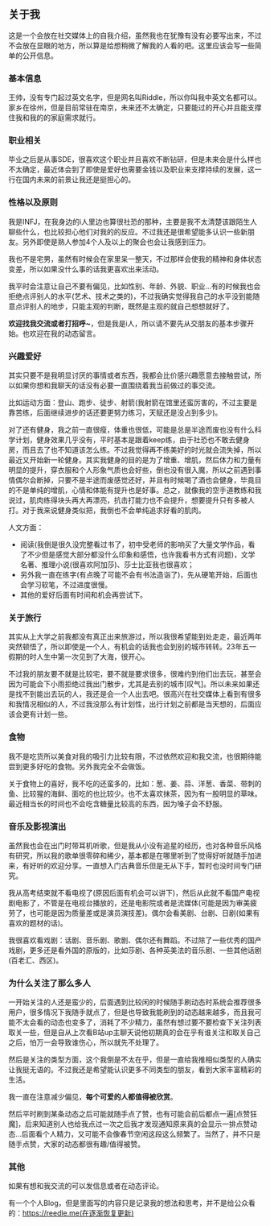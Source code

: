 ## 关于我

这是一个会放在社交媒体上的自我介绍，虽然我也在犹豫有没有必要写出来，不过不会放在显眼的地方，所以算是给想稍微了解我的人看的吧。这里应该会写一些简单的公开信息。

### 基本信息

王帅，没有专门起过英文名字，但是网名叫Riddle，所以你叫我中英文名都可以。家乡在徐州，但是目前常驻在南京，未来还不太确定，只要能过的开心并且能支撑住我和我的的家庭需求就行。

### 职业相关

毕业之后是从事SDE，很喜欢这个职业并且喜欢不断钻研，但是未来会是什么样也不太确定，最近体会到了即使是爱好也需要金钱以及职业来支撑持续的发展，这一行在国内未来的前景让我还是挺担心的。

### 性格以及原则

我是INFJ，在我身边的i人里边也算很社恐的那种，主要是我不太清楚该跟陌生人聊些什么，也比较担心他们对我的的反应。不过我还是很希望能多认识一些新朋友。另外即使是熟人参加4个人及以上的聚会也会让我感到压力。

我也不是宅男，虽然有时候会在家里呆一整天，不过那样会使我的精神和身体状态变差，所以如果没什么事的话我更喜欢出来活动。

我平时会注意让自己不要有偏见，比如性别、年龄、外貌、职业...有的时候我也会拒绝点评别人的水平(艺术、技术之类的)，不过我确实觉得我自己的水平没到能随意点评别人的地步，只能主观的判断，既然是主观的就自己想想就好了。

**欢迎找我交流或者打招呼~**，但是我是i人，所以请不要先从交朋友的基本步骤开始。也欢迎在我的动态留言。


### 兴趣爱好

其实只要不是我明显讨厌的事情或者东西，我都会比价感兴趣愿意去接触尝试，所以如果你想和我聊天的话没有必要一直围绕着我当前做过的事交流。

比如运动方面：登山、跑步、徒步、射箭(我射箭在馆里还蛮厉害的，不过主要是靠苦练，后面继续进步的话还要更努力练习，天赋还是没占到多少)。

对了还有健身，我之前一直很瘦，体重也很低，可能是总是半途而废也没有什么科学计划，健身效果几乎没有，平时基本是跟着keep练，由于社恐也不敢去健身房，而且去了也不知道该怎么练。不过我觉得再不练美好的时光就会流失掉，所以最近又开始新一轮健身。其实我健身的目的是为了增重、增肌，然后体力和力量有明显的提升，穿衣服和个人形象气质也会好些，倒也没有很入魔，所以之前遇到事情偶尔会断掉，只要不是半途而废感觉还好，并且有时候喝了酒也会健身，毕竟目的不是单纯的增肌，心情和体能有提升也是好事。总之，就像我的空手道教练和我说过，肌肉练得块头再大再漂亮，抗击打能力也不会提升，想要提升只有多被人打。对于我来说健身类似把，我倒也不会单纯追求好看的肌肉。

人文方面：
- 阅读(我倒是很久没完整看过书了，初中受老师的影响买了大量文学作品，看了不少但是感觉大部分都没什么印象和感悟，也许我看书方式有问题)，文学名著、推理小说(很喜欢阿加莎)、莎士比亚我也很喜欢；
- 另外我一直在练字(有点晚了可能不会有书法造诣了)，先从硬笔开始，后面也会学习软笔，不过进度很慢。
- 其他的爱好后面有时间和机会再尝试下。

### 关于旅行

其实从上大学之前我都没有真正出来旅游过，所以我很希望能到处走走，最近两年突然顿悟了，所以即使是一个人，有机会的话我也会到别的城市转转。23年五一假期的时人生中第一次见到了大海，很开心。

不过我的朋友要不就是比较宅，要不就是要求很多，很难约到他们出去玩，甚至会因为可能会下小雨拒绝过我出门散步，尤其是去别的城市[叹气]。所以未来如果还是找不到能出去玩的人，我还是会一个人出去吧。很高兴在社交媒体上看到有很多和我情况相似的人，不过我没那么有计划性，出行计划之前都是当天想的，后面应该会更有计划一些。


### 食物

我不是吃货所以美食对我的吸引力比较有限，不过依然欢迎和我交流，也很期待能尝到更多好吃的食物。另外我完全不会做饭。

关于食物上的喜好，我不吃的还蛮多的，比如：葱、姜、蒜、洋葱、香菜、带刺的鱼、比较猩的海鲜、面吃的也比较少。也不太喜欢抹茶，因为有一股明显的草味。最近相当长的时间也不会吃含糖量比较高的东西，因为嗓子会不舒服。

### 音乐及影视演出

虽然我也会在出门时带耳机听歌，但是我从小没有追星的经历，也对各种音乐风格有研究，所以我的歌单很零碎和稀少，基本都是在哪里听到了觉得好听就随手加进来，有好听的欢迎分享。一直想入门古典音乐但是无从下手，暂时也没时间专门研究。

我从高考结束就不看电视了(原因后面有机会可以讲下)，然后从此就不看国产电视剧电影了，不管是在电视台播放的，还是电影院或者是流媒体(可能是因为审美疲劳了，也可能是因为质量差或是演员演技差)。偶尔会看美剧、台剧、日剧(如果有喜欢的题材的话)。

我很喜欢看戏剧：话剧、音乐剧、歌剧、偶尔还有舞蹈。不过除了一些优秀的国产戏剧，更多还是看外国的原版的，比如莎剧、各种英美法的音乐剧、一些其他话剧(百老汇、西区)。

### 为什么关注了那么多人

一开始关注的人还是蛮少的，后面遇到比较闲的时候随手刷动态时系统会推荐很多用户，很多情况下我随手就点了，但是也导致我能刷到的动态越来越多，而且我可能不太会看的动态也变多了，消耗了不少精力，虽然有想过要不要检查下关注列表取关一些，但是自从上次看B站up主聊天说他初期真的会在乎有谁关注和取关自己之后，怕万一会导致谁伤心，所以就先不处理了。

然后是关注的类型方面，这个我倒是不太在乎，但是一直给我推相似类型的人确实让我挺无语的。不过我还是希望能认识更多不同类型的朋友，看到大家丰富精彩的生活。

我一直在注意减少偏见，**每个可爱的人都值得被欣赏**。

然后平时刷到某条动态之后可能就随手点了赞，也有可能会前后都点一遍[点赞狂魔]，后来知道别人也给我点过一次之后我才发现通知原来真的会显示一排点赞动态...后面看个人精力，又可能不会像春节空闲这段这么频繁了。当然了，并不只是随手点赞，大家的动态都很有趣/值得被赞。

### 其他

如果有想和我交流的可以发信息或者在动态评论。

有一个个人Blog，但是里面写的内容只是记录我的想法和思考，并不是给公众看的：https://reedle.me(在逐渐恢复更新)
